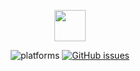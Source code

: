 <p align="center"><a href="https://github.com/GagiuFilip1/PESNA-INFOEDUCATIE"><img src="https://github.com/GagiuFilip1/PESNA-INFOEDUCATIE/blob/master/PesnaSite/public/img/logoPesna.png" height="50" /></a></p>
<p align="center">
<img src="https://img.shields.io/badge/platform-windows%2Fmacos%2Flinux-brightgreen.svg" alt="platforms">
<a href="https://github.com/GagiuFilip1/PESNA-INFOEDUCATIE/issues"><img src="https://img.shields.io/github/issues/GagiuFilip1/PESNA-INFOEDUCATIE.svg" alt="GitHub issues"></a>
</p>
